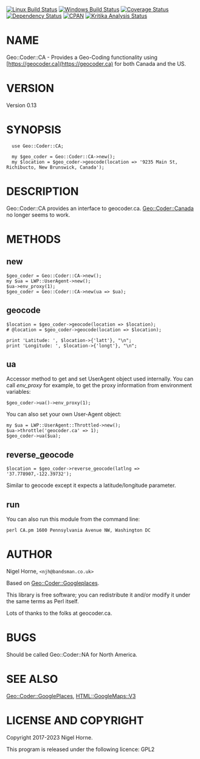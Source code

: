 [![Linux Build Status](https://travis-ci.org/nigelhorne/Geo-Coder-CA.svg?branch=master)](https://travis-ci.org/nigelhorne/Geo-Coder-CA)
[![Windows Build Status](https://ci.appveyor.com/api/projects/status/xy5gf1mumgp3mg94?svg=true)](https://ci.appveyor.com/project/nigelhorne/geo-coder-ca)
[![Coverage Status](https://coveralls.io/repos/github/nigelhorne/Geo-Coder-CA/badge.svg?branch=master)](https://coveralls.io/github/nigelhorne/Geo-Coder-CA?branch=master)
[![Dependency Status](https://dependencyci.com/github/nigelhorne/Geo-Coder-CA/badge)](https://dependencyci.com/github/nigelhorne/Geo-Coder-CA)
[![CPAN](https://img.shields.io/cpan/v/Geo-Coder-CA.svg)](http://search.cpan.org/~nhorne/Geo-Coder-CA/)
[![Kritika Analysis Status](https://kritika.io/users/nigelhorne/repos/8113837670534727/heads/master/status.svg)](https://kritika.io/users/nigelhorne/repos/8113837670534727/heads/master/)

# NAME

Geo::Coder::CA - Provides a Geo-Coding functionality using [https://geocoder.ca](https://geocoder.ca) for both Canada and the US.

# VERSION

Version 0.13

# SYNOPSIS

      use Geo::Coder::CA;

      my $geo_coder = Geo::Coder::CA->new();
      my $location = $geo_coder->geocode(location => '9235 Main St, Richibucto, New Brunswick, Canada');

# DESCRIPTION

Geo::Coder::CA provides an interface to geocoder.ca.
[Geo::Coder::Canada](https://metacpan.org/pod/Geo%3A%3ACoder%3A%3ACanada) no longer seems to work.

# METHODS

## new

    $geo_coder = Geo::Coder::CA->new();
    my $ua = LWP::UserAgent->new();
    $ua->env_proxy(1);
    $geo_coder = Geo::Coder::CA->new(ua => $ua);

## geocode

    $location = $geo_coder->geocode(location => $location);
    # @location = $geo_coder->geocode(location => $location);

    print 'Latitude: ', $location->{'latt'}, "\n";
    print 'Longitude: ', $location->{'longt'}, "\n";

## ua

Accessor method to get and set UserAgent object used internally. You
can call _env\_proxy_ for example, to get the proxy information from
environment variables:

    $geo_coder->ua()->env_proxy(1);

You can also set your own User-Agent object:

    my $ua = LWP::UserAgent::Throttled->new();
    $ua->throttle('geocoder.ca' => 1);
    $geo_coder->ua($ua);

## reverse\_geocode

    $location = $geo_coder->reverse_geocode(latlng => '37.778907,-122.39732');

Similar to geocode except it expects a latitude/longitude parameter.

## run

You can also run this module from the command line:

    perl CA.pm 1600 Pennsylvania Avenue NW, Washington DC

# AUTHOR

Nigel Horne, `<njh@bandsman.co.uk>`

Based on [Geo::Coder::Googleplaces](https://metacpan.org/pod/Geo%3A%3ACoder%3A%3AGoogleplaces).

This library is free software; you can redistribute it and/or modify
it under the same terms as Perl itself.

Lots of thanks to the folks at geocoder.ca.

# BUGS

Should be called Geo::Coder::NA for North America.

# SEE ALSO

[Geo::Coder::GooglePlaces](https://metacpan.org/pod/Geo%3A%3ACoder%3A%3AGooglePlaces), [HTML::GoogleMaps::V3](https://metacpan.org/pod/HTML%3A%3AGoogleMaps%3A%3AV3)

# LICENSE AND COPYRIGHT

Copyright 2017-2023 Nigel Horne.

This program is released under the following licence: GPL2
